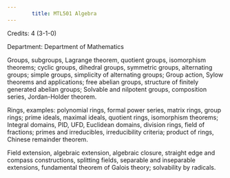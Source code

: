 ```yaml
---
        title: MTL501 Algebra
---
```

Credits: 4 (3-1-0)

Department: Department of Mathematics

Groups, subgroups, Lagrange theorem, quotient groups, isomorphism theorems; cyclic groups, dihedral groups, symmetric groups, alternating groups; simple groups, simplicity of alternating groups; Group action, Sylow theorems and applications; free abelian groups, structure of finitely generated abelian groups; Solvable and nilpotent groups, composition series, Jordan-Holder theorem.

Rings, examples: polynomial rings, formal power series, matrix rings, group rings; prime ideals, maximal ideals, quotient rings, isomorphism theorems; Integral domains, PID, UFD, Euclidean domains, division rings, field of fractions; primes and irreducibles, irreducibility criteria; product of rings, Chinese remainder theorem.

Field extension, algebraic extension, algebraic closure, straight edge and compass constructions, splitting fields, separable and inseparable extensions, fundamental theorem of Galois theory; solvability by radicals.